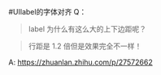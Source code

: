 #UIlabel的字体对齐
Q：
>label 为什么有这么大的上下边距呢？

>行距是 1.2 倍但是效果完全不一样！

A: https://zhuanlan.zhihu.com/p/27572662